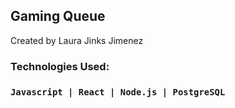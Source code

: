 ## Gaming Queue

Created by Laura Jinks Jimenez

### Technologies Used:
### `Javascript | React | Node.js | PostgreSQL`
